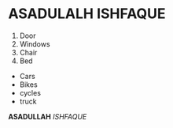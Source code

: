 # ASADULALH ISHFAQUE

1. Door
2. Windows
3. Chair
4. Bed

- Cars
- Bikes
- cycles
- truck

<b>ASADULLAH</b> <i>ISHFAQUE</i>
